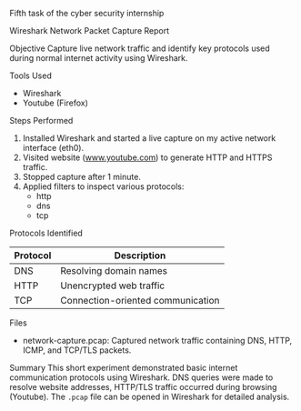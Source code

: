 Fifth task of the cyber security internship

Wireshark Network Packet Capture Report

Objective
Capture live network traffic and identify key protocols used during normal internet activity using Wireshark.



Tools Used
- Wireshark 
- Youtube (Firefox)



Steps Performed

1. Installed Wireshark and started a live capture on my active network interface (eth0).
2. Visited website (www.youtube.com) to generate HTTP and HTTPS traffic.
3. Stopped capture after 1 minute.
4. Applied filters to inspect various protocols:
   - http
   - dns
   - tcp


Protocols Identified

| Protocol | Description | 
|-----|--------------------------|
| DNS | Resolving domain names | 
| HTTP | Unencrypted web traffic |
| TCP | Connection-oriented communication |



Files
- network-capture.pcap: Captured network traffic containing DNS, HTTP, ICMP, and TCP/TLS packets.


Summary
This short experiment demonstrated basic internet communication protocols using Wireshark. DNS queries were made to resolve website addresses, HTTP/TLS traffic occurred during browsing (Youtube). The `.pcap` file can be opened in Wireshark for detailed analysis.


